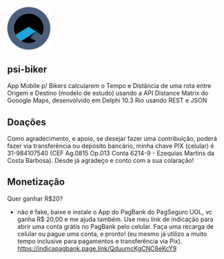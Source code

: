 <img src="Imagens/psi-software.png" width="100"><br>
## psi-biker
App Mobile p/ Bikers calcularem o Tempo e Distância de uma rota entre Origem e Destino (modelo de estudo) 
usando a API Distance Matrix do Gooogle Maps, desenvolvido em Delphi 10.3 Rio usando REST e JSON

## Doações
Como agradecimento, e apoio, se desejar fazer uma contribuição, poderá fazer via transferência ou depósito bancário, minha chave PIX (celular) é 31-984107540 (CEF Ag.0815 Op.013 Conta 6214-9 - Ezequias Martins da Costa Barbosa). Desde já agradeço e conto com a sua colaração!

## Monetização
Quer ganhar R$20? 
- não é fake, baixe e instale o App do PagBank do PagSeguro UOL, vc ganha R$ 20,00  e me ajuda também. Use meu link de indicação para abrir uma conta grátis no PagBank pelo celular. Faça uma recarga de celular ou pague uma conta, e pronto! (eu mesmo já utilizo a muito tempo inclusive para pagamentos e transferência via Pix).
https://indicapagbank.page.link/QduumcKgCNC8eKcY9
